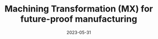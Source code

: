 ---
category:
- .nan
date: 2023-05-31
keyword_suggestion: ubuntu install docker
post_inspiration: https://www.todaysmedicaldevelopments.com/news/dmg-mori-machining-transformation-future-proof-manufacturing/
silot_terms: digital automation
title: Machining Transformation (MX) for future-proof manufacturing
---